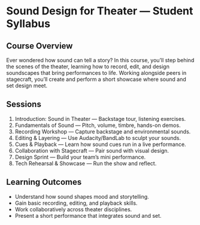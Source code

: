 # Sound Design for Theater — Student Syllabus

## Course Overview
Ever wondered how sound can tell a story? In this course, you’ll step behind the scenes of the theater, learning how to record, edit, and design soundscapes that bring performances to life. Working alongside peers in stagecraft, you’ll create and perform a short showcase where sound and set design meet.

## Sessions
1. Introduction: Sound in Theater — Backstage tour, listening exercises.
2. Fundamentals of Sound — Pitch, volume, timbre, hands-on demos.
3. Recording Workshop — Capture backstage and environmental sounds.
4. Editing & Layering — Use Audacity/BandLab to sculpt your sounds.
5. Cues & Playback — Learn how sound cues run in a live performance.
6. Collaboration with Stagecraft — Pair sound with visual design.
7. Design Sprint — Build your team’s mini performance.
8. Tech Rehearsal & Showcase — Run the show and reflect.

## Learning Outcomes
- Understand how sound shapes mood and storytelling.
- Gain basic recording, editing, and playback skills.
- Work collaboratively across theater disciplines.
- Present a short performance that integrates sound and set.
